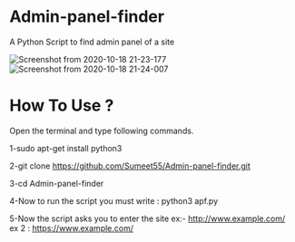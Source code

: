 # Admin-panel-finder
A Python Script to find admin panel of a site

![Screenshot from 2020-10-18 21-23-177](https://user-images.githubusercontent.com/70707788/96460773-37023d80-1241-11eb-9283-ddc32a5a07f2.png)
![Screenshot from 2020-10-18 21-24-007](https://user-images.githubusercontent.com/70707788/96460900-5b5e1a00-1241-11eb-889a-a2e322b54fde.png)

# How To Use ?

Open the terminal and type following commands.

1-sudo apt-get install python3

2-git clone https://github.com/Sumeet55/Admin-panel-finder.git

3-cd Admin-panel-finder

4-Now to run the script you must write : python3 apf.py

5-Now the script asks you to enter the site ex:- http://www.example.com/ ex 2 : https://www.example.com/
